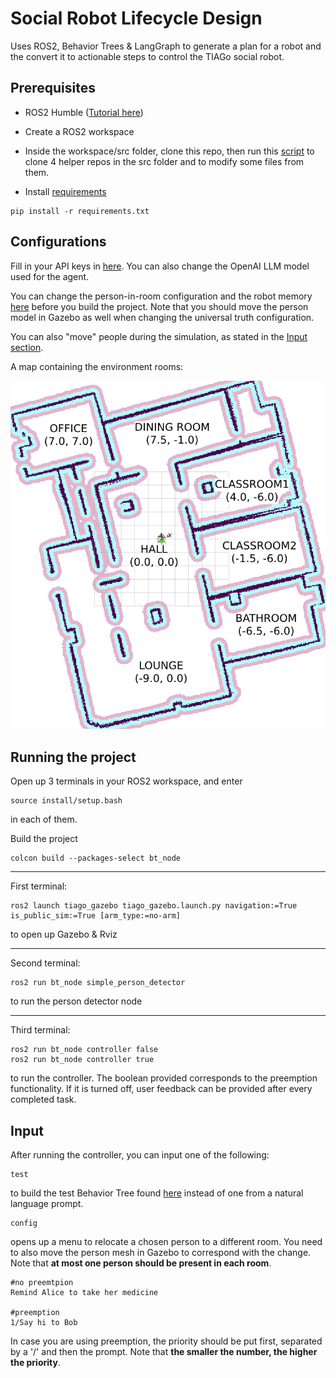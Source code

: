 # Social Robot Lifecycle Design

Uses ROS2, Behavior Trees & LangGraph to generate a plan for a robot and the convert it to actionable steps to control the TIAGo social robot.

## Prerequisites

- ROS2 Humble ([Tutorial here](https://www.youtube.com/watch?v=0aPbWsyENA8&list=PLLSegLrePWgJudpPUof4-nVFHGkB62Izy))

- Create a ROS2 workspace

- Inside the workspace/src folder, clone this repo, then run this [script](./clone_repos.sh) to clone 4 helper repos in the src folder and to modify some files from them.

- Install [requirements](./requirements.txt)
```
pip install -r requirements.txt
```

## Configurations
Fill in your API keys in [here](./bt_node/langchain_planner.py). You can also change the OpenAI LLM model used for the agent.

You can change the person-in-room configuration and the robot memory [here](./bt_node/config.py) before you build the project. Note that you should move the person model in Gazebo as well when changing the universal truth configuration.

You can also "move" people during the simulation, as stated in the [Input section](#input).

A map containing the environment rooms:

![map](rooms.png)

## Running the project
Open up 3 terminals in your ROS2 workspace, and enter
```
source install/setup.bash
```
in each of them.

Build the project 
```
colcon build --packages-select bt_node 
```
---

First terminal:
```
ros2 launch tiago_gazebo tiago_gazebo.launch.py navigation:=True is_public_sim:=True [arm_type:=no-arm]
```
to open up Gazebo & Rviz

---
Second terminal:
```
ros2 run bt_node simple_person_detector 
```
to run the person detector node

---
Third terminal:
```
ros2 run bt_node controller false
ros2 run bt_node controller true
```
to run the controller. The boolean provided corresponds to the preemption functionality. If it is turned off, user feedback can be provided after every completed task.

## Input
After running the controller, you can input one of the following:
```
test
```
to build the test Behavior Tree found [here](./bt_node/behaviour_tree.py#L23) instead of one from a natural language prompt.

```
config
```
opens up a menu to relocate a chosen person to a different room. You need to also move the person mesh in Gazebo to correspond with the change. Note that **at most one person should be present in each room**.

```
#no preemtpion
Remind Alice to take her medicine

#preemption
1/Say hi to Bob
```

In case you are using preemption, the priority should be put first, separated by a '/' and then the prompt. Note that **the smaller the number, the higher the priority**.
